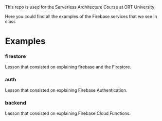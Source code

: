 This repo is used for the Serverless Architecture Course at ORT University

Here you could find all the examples of the Firebase services that we see in class

# Examples

### firestore

Lesson that consisted on explaining firebase and the Firestore.

### auth

Lesson that consisted on explaining Firebase Authentication.

### backend

Lesson that consisted on explaining Firebase Cloud Functions.



